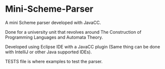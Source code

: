 # Mini-Scheme-Parser
A mini Scheme parser developed with JavaCC.

Done for a university unit that revolves around The Construction of Programming Languages and Automata Theory.

Developed using Eclipse IDE with a JavaCC plugin (Same thing can be done with IntelliJ or other Java supported IDEs).

TESTS file is where examples to test the parser.
